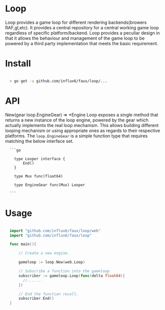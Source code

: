 # Loop
 Loop provides a game loop for different rendering backends(browers RAF,gl,etc).
 It provides a central repository for a central working game loop regardless of
 specific platform/backend. Loop provides a peculiar design in that it allows
 the behaviour and management of the game loop to be powered by a third party
 implementation that meets the basic requirement.

# Install

  ```bash

    > go get -u github.com/influx6/faux/loop/...

  ```

# API

  New(gear loop.EngineGear) => \*Engine
    Loop exposes a single method that returns a new instance of the loop engine,
    powered by the gear which actually implements the real loop mechanism. This
    allows building different looping mechanism or using appropriate ones as
    regards to their respective platforms.
    The `loop.EngineGear` is a simple function type that requires matching the
    below interface set.

      ```go

        type Looper interface {
        	End()
        }

        type Mux func(float64)

        type EngineGear func(Mux) Looper

      ```


# Usage

  ```go

    import "github.com/influx6/faux/loop/web"
    import "github.com/influx6/faux/loop"

    func main(){

        // Create a new engine.

        gameloop := loop.New(web.Loop)

        // Subscribe a function into the gameloop.
        subscriber := gameloop.Loop(func(delta float64){
          //.......
        })

        // End the function recall.
        subscriber.End()
    }

  ```
